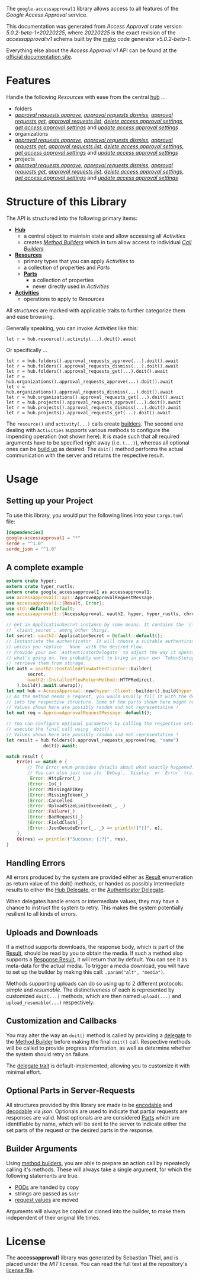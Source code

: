 <!---
DO NOT EDIT !
This file was generated automatically from 'src/generator/templates/api/README.md.mako'
DO NOT EDIT !
-->
The `google-accessapproval1` library allows access to all features of the *Google Access Approval* service.

This documentation was generated from *Access Approval* crate version *5.0.2-beta-1+20220225*, where *20220225* is the exact revision of the *accessapproval:v1* schema built by the [mako](http://www.makotemplates.org/) code generator *v5.0.2-beta-1*.

Everything else about the *Access Approval* *v1* API can be found at the
[official documentation site](https://cloud.google.com/cloud-provider-access-management/access-approval/docs).
# Features

Handle the following *Resources* with ease from the central [hub](https://docs.rs/google-accessapproval1/5.0.2-beta-1+20220225/google_accessapproval1/AccessApproval) ... 

* folders
 * [*approval requests approve*](https://docs.rs/google-accessapproval1/5.0.2-beta-1+20220225/google_accessapproval1/api::FolderApprovalRequestApproveCall), [*approval requests dismiss*](https://docs.rs/google-accessapproval1/5.0.2-beta-1+20220225/google_accessapproval1/api::FolderApprovalRequestDismisCall), [*approval requests get*](https://docs.rs/google-accessapproval1/5.0.2-beta-1+20220225/google_accessapproval1/api::FolderApprovalRequestGetCall), [*approval requests list*](https://docs.rs/google-accessapproval1/5.0.2-beta-1+20220225/google_accessapproval1/api::FolderApprovalRequestListCall), [*delete access approval settings*](https://docs.rs/google-accessapproval1/5.0.2-beta-1+20220225/google_accessapproval1/api::FolderDeleteAccessApprovalSettingCall), [*get access approval settings*](https://docs.rs/google-accessapproval1/5.0.2-beta-1+20220225/google_accessapproval1/api::FolderGetAccessApprovalSettingCall) and [*update access approval settings*](https://docs.rs/google-accessapproval1/5.0.2-beta-1+20220225/google_accessapproval1/api::FolderUpdateAccessApprovalSettingCall)
* organizations
 * [*approval requests approve*](https://docs.rs/google-accessapproval1/5.0.2-beta-1+20220225/google_accessapproval1/api::OrganizationApprovalRequestApproveCall), [*approval requests dismiss*](https://docs.rs/google-accessapproval1/5.0.2-beta-1+20220225/google_accessapproval1/api::OrganizationApprovalRequestDismisCall), [*approval requests get*](https://docs.rs/google-accessapproval1/5.0.2-beta-1+20220225/google_accessapproval1/api::OrganizationApprovalRequestGetCall), [*approval requests list*](https://docs.rs/google-accessapproval1/5.0.2-beta-1+20220225/google_accessapproval1/api::OrganizationApprovalRequestListCall), [*delete access approval settings*](https://docs.rs/google-accessapproval1/5.0.2-beta-1+20220225/google_accessapproval1/api::OrganizationDeleteAccessApprovalSettingCall), [*get access approval settings*](https://docs.rs/google-accessapproval1/5.0.2-beta-1+20220225/google_accessapproval1/api::OrganizationGetAccessApprovalSettingCall) and [*update access approval settings*](https://docs.rs/google-accessapproval1/5.0.2-beta-1+20220225/google_accessapproval1/api::OrganizationUpdateAccessApprovalSettingCall)
* projects
 * [*approval requests approve*](https://docs.rs/google-accessapproval1/5.0.2-beta-1+20220225/google_accessapproval1/api::ProjectApprovalRequestApproveCall), [*approval requests dismiss*](https://docs.rs/google-accessapproval1/5.0.2-beta-1+20220225/google_accessapproval1/api::ProjectApprovalRequestDismisCall), [*approval requests get*](https://docs.rs/google-accessapproval1/5.0.2-beta-1+20220225/google_accessapproval1/api::ProjectApprovalRequestGetCall), [*approval requests list*](https://docs.rs/google-accessapproval1/5.0.2-beta-1+20220225/google_accessapproval1/api::ProjectApprovalRequestListCall), [*delete access approval settings*](https://docs.rs/google-accessapproval1/5.0.2-beta-1+20220225/google_accessapproval1/api::ProjectDeleteAccessApprovalSettingCall), [*get access approval settings*](https://docs.rs/google-accessapproval1/5.0.2-beta-1+20220225/google_accessapproval1/api::ProjectGetAccessApprovalSettingCall) and [*update access approval settings*](https://docs.rs/google-accessapproval1/5.0.2-beta-1+20220225/google_accessapproval1/api::ProjectUpdateAccessApprovalSettingCall)




# Structure of this Library

The API is structured into the following primary items:

* **[Hub](https://docs.rs/google-accessapproval1/5.0.2-beta-1+20220225/google_accessapproval1/AccessApproval)**
    * a central object to maintain state and allow accessing all *Activities*
    * creates [*Method Builders*](https://docs.rs/google-accessapproval1/5.0.2-beta-1+20220225/google_accessapproval1/client::MethodsBuilder) which in turn
      allow access to individual [*Call Builders*](https://docs.rs/google-accessapproval1/5.0.2-beta-1+20220225/google_accessapproval1/client::CallBuilder)
* **[Resources](https://docs.rs/google-accessapproval1/5.0.2-beta-1+20220225/google_accessapproval1/client::Resource)**
    * primary types that you can apply *Activities* to
    * a collection of properties and *Parts*
    * **[Parts](https://docs.rs/google-accessapproval1/5.0.2-beta-1+20220225/google_accessapproval1/client::Part)**
        * a collection of properties
        * never directly used in *Activities*
* **[Activities](https://docs.rs/google-accessapproval1/5.0.2-beta-1+20220225/google_accessapproval1/client::CallBuilder)**
    * operations to apply to *Resources*

All *structures* are marked with applicable traits to further categorize them and ease browsing.

Generally speaking, you can invoke *Activities* like this:

```Rust,ignore
let r = hub.resource().activity(...).doit().await
```

Or specifically ...

```ignore
let r = hub.folders().approval_requests_approve(...).doit().await
let r = hub.folders().approval_requests_dismiss(...).doit().await
let r = hub.folders().approval_requests_get(...).doit().await
let r = hub.organizations().approval_requests_approve(...).doit().await
let r = hub.organizations().approval_requests_dismiss(...).doit().await
let r = hub.organizations().approval_requests_get(...).doit().await
let r = hub.projects().approval_requests_approve(...).doit().await
let r = hub.projects().approval_requests_dismiss(...).doit().await
let r = hub.projects().approval_requests_get(...).doit().await
```

The `resource()` and `activity(...)` calls create [builders][builder-pattern]. The second one dealing with `Activities` 
supports various methods to configure the impending operation (not shown here). It is made such that all required arguments have to be 
specified right away (i.e. `(...)`), whereas all optional ones can be [build up][builder-pattern] as desired.
The `doit()` method performs the actual communication with the server and returns the respective result.

# Usage

## Setting up your Project

To use this library, you would put the following lines into your `Cargo.toml` file:

```toml
[dependencies]
google-accessapproval1 = "*"
serde = "^1.0"
serde_json = "^1.0"
```

## A complete example

```Rust
extern crate hyper;
extern crate hyper_rustls;
extern crate google_accessapproval1 as accessapproval1;
use accessapproval1::api::ApproveApprovalRequestMessage;
use accessapproval1::{Result, Error};
use std::default::Default;
use accessapproval1::{AccessApproval, oauth2, hyper, hyper_rustls, chrono, FieldMask};

// Get an ApplicationSecret instance by some means. It contains the `client_id` and 
// `client_secret`, among other things.
let secret: oauth2::ApplicationSecret = Default::default();
// Instantiate the authenticator. It will choose a suitable authentication flow for you, 
// unless you replace  `None` with the desired Flow.
// Provide your own `AuthenticatorDelegate` to adjust the way it operates and get feedback about 
// what's going on. You probably want to bring in your own `TokenStorage` to persist tokens and
// retrieve them from storage.
let auth = oauth2::InstalledFlowAuthenticator::builder(
        secret,
        oauth2::InstalledFlowReturnMethod::HTTPRedirect,
    ).build().await.unwrap();
let mut hub = AccessApproval::new(hyper::Client::builder().build(hyper_rustls::HttpsConnectorBuilder::new().with_native_roots().https_or_http().enable_http1().enable_http2().build()), auth);
// As the method needs a request, you would usually fill it with the desired information
// into the respective structure. Some of the parts shown here might not be applicable !
// Values shown here are possibly random and not representative !
let mut req = ApproveApprovalRequestMessage::default();

// You can configure optional parameters by calling the respective setters at will, and
// execute the final call using `doit()`.
// Values shown here are possibly random and not representative !
let result = hub.folders().approval_requests_approve(req, "name")
             .doit().await;

match result {
    Err(e) => match e {
        // The Error enum provides details about what exactly happened.
        // You can also just use its `Debug`, `Display` or `Error` traits
         Error::HttpError(_)
        |Error::Io(_)
        |Error::MissingAPIKey
        |Error::MissingToken(_)
        |Error::Cancelled
        |Error::UploadSizeLimitExceeded(_, _)
        |Error::Failure(_)
        |Error::BadRequest(_)
        |Error::FieldClash(_)
        |Error::JsonDecodeError(_, _) => println!("{}", e),
    },
    Ok(res) => println!("Success: {:?}", res),
}

```
## Handling Errors

All errors produced by the system are provided either as [Result](https://docs.rs/google-accessapproval1/5.0.2-beta-1+20220225/google_accessapproval1/client::Result) enumeration as return value of
the doit() methods, or handed as possibly intermediate results to either the 
[Hub Delegate](https://docs.rs/google-accessapproval1/5.0.2-beta-1+20220225/google_accessapproval1/client::Delegate), or the [Authenticator Delegate](https://docs.rs/yup-oauth2/*/yup_oauth2/trait.AuthenticatorDelegate.html).

When delegates handle errors or intermediate values, they may have a chance to instruct the system to retry. This 
makes the system potentially resilient to all kinds of errors.

## Uploads and Downloads
If a method supports downloads, the response body, which is part of the [Result](https://docs.rs/google-accessapproval1/5.0.2-beta-1+20220225/google_accessapproval1/client::Result), should be
read by you to obtain the media.
If such a method also supports a [Response Result](https://docs.rs/google-accessapproval1/5.0.2-beta-1+20220225/google_accessapproval1/client::ResponseResult), it will return that by default.
You can see it as meta-data for the actual media. To trigger a media download, you will have to set up the builder by making
this call: `.param("alt", "media")`.

Methods supporting uploads can do so using up to 2 different protocols: 
*simple* and *resumable*. The distinctiveness of each is represented by customized 
`doit(...)` methods, which are then named `upload(...)` and `upload_resumable(...)` respectively.

## Customization and Callbacks

You may alter the way an `doit()` method is called by providing a [delegate](https://docs.rs/google-accessapproval1/5.0.2-beta-1+20220225/google_accessapproval1/client::Delegate) to the 
[Method Builder](https://docs.rs/google-accessapproval1/5.0.2-beta-1+20220225/google_accessapproval1/client::CallBuilder) before making the final `doit()` call. 
Respective methods will be called to provide progress information, as well as determine whether the system should 
retry on failure.

The [delegate trait](https://docs.rs/google-accessapproval1/5.0.2-beta-1+20220225/google_accessapproval1/client::Delegate) is default-implemented, allowing you to customize it with minimal effort.

## Optional Parts in Server-Requests

All structures provided by this library are made to be [encodable](https://docs.rs/google-accessapproval1/5.0.2-beta-1+20220225/google_accessapproval1/client::RequestValue) and 
[decodable](https://docs.rs/google-accessapproval1/5.0.2-beta-1+20220225/google_accessapproval1/client::ResponseResult) via *json*. Optionals are used to indicate that partial requests are responses 
are valid.
Most optionals are are considered [Parts](https://docs.rs/google-accessapproval1/5.0.2-beta-1+20220225/google_accessapproval1/client::Part) which are identifiable by name, which will be sent to 
the server to indicate either the set parts of the request or the desired parts in the response.

## Builder Arguments

Using [method builders](https://docs.rs/google-accessapproval1/5.0.2-beta-1+20220225/google_accessapproval1/client::CallBuilder), you are able to prepare an action call by repeatedly calling it's methods.
These will always take a single argument, for which the following statements are true.

* [PODs][wiki-pod] are handed by copy
* strings are passed as `&str`
* [request values](https://docs.rs/google-accessapproval1/5.0.2-beta-1+20220225/google_accessapproval1/client::RequestValue) are moved

Arguments will always be copied or cloned into the builder, to make them independent of their original life times.

[wiki-pod]: http://en.wikipedia.org/wiki/Plain_old_data_structure
[builder-pattern]: http://en.wikipedia.org/wiki/Builder_pattern
[google-go-api]: https://github.com/google/google-api-go-client

# License
The **accessapproval1** library was generated by Sebastian Thiel, and is placed 
under the *MIT* license.
You can read the full text at the repository's [license file][repo-license].

[repo-license]: https://github.com/Byron/google-apis-rsblob/main/LICENSE.md

